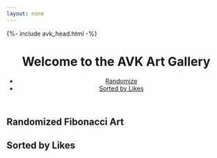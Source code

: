 ```yaml
---
layout: none
---
```


{%- include avk_head.html -%}

<html lang="en">

<head>
    <meta charset="UTF-8">
    <meta name="viewport" content="width=device-width, initial-scale=1.0">
    <title>Fibonacci Art Gallery</title>
    <script src="sort.js" defer></script>
</head>

<body>
    <header>
        <h1>Welcome to the AVK Art Gallery</h1>
        <nav>
            <ul>
                <li><a href="#randomize">Randomize</a></li>
                <li><a href="#sorted-by-likes">Sorted by Likes</a></li>
            </ul>
        </nav>
    </header>
    <main>
        <section id="original">
            <h2>Randomized Fibonacci Art</h2>
            <div class="art-gallery">
                <!-- Art pieces generated through Java backend -->
                <!-- Display original art here -->
            </div>
        </section>
        <section id="sorted-by-likes">
            <h2>Sorted by Likes</h2>
            <div class="art-gallery" id="likesGallery">
                <!-- Art pieces sorted by likes -->
                <!-- Display sorted art here -->
            </div>
        </section>
    </main>
</body>

</html>